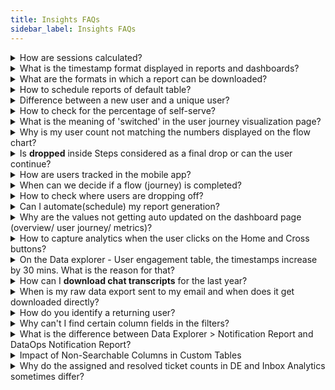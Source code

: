 ```yaml
---
title: Insights FAQs
sidebar_label: Insights FAQs
---
```


<details>
<summary> How are sessions calculated? </summary>
<div>
A session can be a user session (when there’s user interaction with the bot) or bot session (when there’s a bot message but not necessarily any user message). A session window is of 24 hours. A user can have any number of interactions with the bot within this 24 hours window from the start of a session and it will be considered a single session. A new session starts after 24 hours.
    
</div>
</details>


<details>
<summary> What is the timestamp format displayed in reports and dashboards? </summary>
<div>

The timestamp is displayed in milliseconds.
    
</div>
</details>

<details>
<summary> What are the formats in which a report can be downloaded? </summary>
<div>

Reports that get downloaded are only available in CSV format. 
    
</div>
</details>

<details>
<summary> How to schedule reports of default table? </summary>
<div>

To schedule a default table report, follow these steps : <a href="https://docs.yellow.ai/docs/cookbooks/insights/scheduledefaultreports"> Flow completion rate </a>

</div>
</details>

<details>
<summary> Difference between a new user and a unique user? </summary>
<div>
New users are first-time visitors.
</div>
<div>
Unique users are the total number of users visiting within any time range (new + repeat users). If a user has visited before, irrespective of the timeframe, they will be considered returning users. New vs returning users are identified based on UIDs. If a UID exists in the database, the user is classified as a returning user (UID remains same for a user, unless they log in from different channel or browser).
</div>
</details>

  
  

<details>
<summary> How to check for the percentage of self-serve? </summary>
<div>
    Deflection rate under <b>Bot Performance</b> on the <b>Overview</b> page.
</div>
</details>



<details>
<summary> What is the meaning of 'switched' in the user journey visualization page? </summary>
<div>
When the user moves to a different journey at any point in time it is termed as <b>Switched</b>.
</div>
</details>


<details>
<summary> Why is my user count not matching the numbers displayed on the flow chart? </summary>
<div>
The number displayed in the flow chart is the number of hits and not the number of users.
</div>
</details>


<details>
<summary> Is <b>dropped</b> inside Steps considered as a final drop or can the user continue? </summary>
<div>
<b>Dropped</b> means the user has dropped out of the bot.
</div>
</details>


<details>
<summary> How are users tracked in the mobile app? </summary>
<div>
Closing the chat window/app or leaving the chat in the middle of the conservation for a long time implies the user has dropped off.
</div>
</details>


<details>
<summary> When can we decide if a flow (journey) is completed?</summary>
<div>
It depends on the step structure and how many steps are required to complete a flow. After all the steps are completed, the journey is completed.
    
</div>
</details>

  
<!-- <details>
<summary> How do you differentiate between Poor performance and Good performance based on the visualization insights? </summary>
<div>
Based on <a href="https://docs.yellow.ai/docs/platform_concepts/growth/funnels"> Flow completion rate </a> (in user journey visualization).
</div>
</details> -->


<!-- <details>
<summary> Why are flow completion rates low?</summary>
<div>
There can be multiple reasons for <a href="https://docs.yellow.ai/docs/platform_concepts/growth/funnels"> Flow completion rate </a> . You can find a list of them along with recommended next steps under <b>User Journeys</b> > <b>Funnels</b> > <b>Flow Summary</b>.
    
</div>
</details> -->



<details>
<summary> How to check where users are dropping off?</summary>
<div>
    
<a href="https://docs.yellow.ai/docs/platform_concepts/growth/user-journeys"> User journey visualization </a> can show you which flows users are mostly dropping off after and where within the journeys.
</div>
</details>



<details>
<summary> Can I automate(schedule) my report generation? </summary>
<div>
You can schedule any saved report on <b>Data Explorer</b> as an email alert. Open any <b>Saved report</b> > click <b>Actions</b> > <b>Schedule Reports</b> > configure all details > <b>Save</b>.  Click <a href="https://docs.yellow.ai/docs/platform_concepts/growth/dataexplorer/savedreportsactions#1-schedule-a-report"> here </a> for more details.
</div>
</details>

  
  
  
  

<details>
<summary> Why are the values not getting auto updated on the dashboard page (overview/ user journey/ metrics)? </summary>
<div>
All the Insights widget pages (<b>Overview, Metrics, User Journeys, Doc cog, Dashboards, Data explorer</b>) must be refreshed to see the updated data (pages do not get auto-refreshed).
</div>
</details>

  

<details>
<summary> How to capture analytics when the user clicks on the Home and Cross buttons? </summary>
    <div> You can find these Events in the <b>User engagement</b> > events table in <b> Data Explorer</b>. </div>
<div> <b>home-button-click</b>: When a user clicks on the home button in the chat widget. </div>
<div> <b>bot-closed</b>: When a user clicks on the cross icon of the chat widget. </div>
</details>

    
<details>
<summary>  On the Data explorer - User engagement table, the timestamps increase by 30 mins. What is the reason for that?
</summary>
<div>
On the user engagement events table, similar records are rolled up at 30 mins interval. You can refer to the Count column to check how many records are rolled up for a particular row event. The distinct count functionality uses <a href="https://en.wikipedia.org/wiki/HyperLogLog">hyperloglog</a> algorithm which gives an approximate number and not the exact count.
</div>
</details>
    
<details>
<summary> How can I <b>download chat transcripts</b> for the last year? 
</summary>
<div>
Open <b> Insights</b> > <b>Metrics</b>. You can apply 31 days custom time filter of any month before 6 months(or a year) and click <b>Export</b> and select <b>Chat transcripts</b>. 
or  from the **Data export** module. 
</div>
</details>


<details>
<summary> 
When is my raw data export sent to my email and when does it get downloaded directly?
</summary>
<div>
How a table is exported depends on the file size. If the count of records is greater or equal to 500, we do an export from backend (email). For less than 500 records, the export happens directly.
</div>
</details>


<details>
<summary> How do you identify a returning user? </summary>
<div>
If a user has visited the bot before, irrespective of the timeframe, they’ll be considered a returning user. New vs returning users are identified based on UIDs. If a UID exists already, it’s marked as returning user.
</div>
</details>


<details>
<summary> Why can't I find certain column fields in the filters? </summary>
<div>

Only the columns which are searchable will be available to be filtered. Columns can be marked as searchable while creating a custom database. 
    
</div>
</details>

<details>
<summary> What is the difference between Data Explorer > Notification Report and DataOps Notification Report? </summary>
<div>

In Data Explorer > Notification Report, only entries where the source is WhatsApp or SMS are shown. However, in DataOps Notification Report, an additional source, YellowMessenger, is also included for the same data source.

</div>
</details>


<details>
<summary>Impact of Non-Searchable Columns in Custom Tables</summary>
<div>
<p>When columns are not marked as searchable during custom table creation, several limitations arise:</p>

<ul>
<li><strong>Filter visibility:</strong> The non-searchable columns won't appear in the filter options, limiting users' ability to refine their data queries.</li>

<li><strong>Summarisation and visualization:</strong> Users cannot summarize or visualize data based on non-searchable columns.</li>

<li><strong>Dashboard creation:</strong> The absence of searchable columns impedes the creation of dashboards using the query option, as dashboards rely on searchable data for dynamic visualizations and insights.</li>
</ul>

<p>By ensuring columns are marked as searchable during creation, users can maximize the functionality and analytical capabilities of custom tables.</p>
</div>
</details>



<details>
 <summary>Why do the assigned and resolved ticket counts in DE and Inbox Analytics sometimes differ?
</summary>
 <div>
  <div> 
The chat tickets table updates each row in place, meaning that when a ticket moves from the Assigned state to the Resolved state, the same entry is updated with the new status. This decreases the count of Assigned tickets by 1 and increases the count of Resolved tickets by 1. To match the assigned ticket count in DE with the widget in Inbox Analytics, apply the Assignment_Time filter in the chat tickets table to the same time range as the widget in Inbox Analytics. This ensures a 1:1 match in ticket counts.</div>
  <br/>
   </div>
</details>